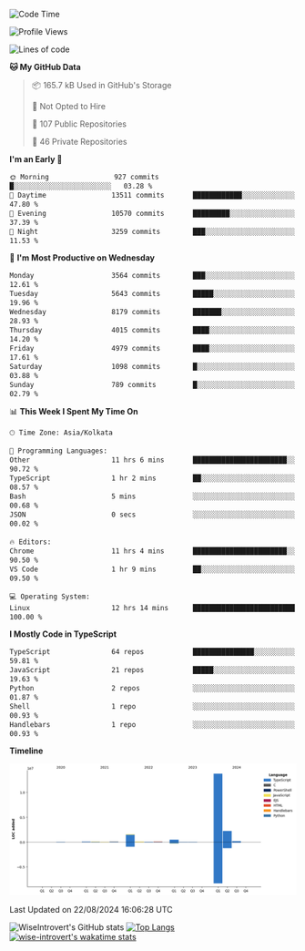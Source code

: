 <!--START_SECTION:waka-->
![Code Time](http://img.shields.io/badge/Code%20Time-1%2C541%20hrs%2027%20mins-blue)

![Profile Views](http://img.shields.io/badge/Profile%20Views-0-blue)

![Lines of code](https://img.shields.io/badge/From%20Hello%20World%20I%27ve%20Written-18.9%20million%20lines%20of%20code-blue)

**🐱 My GitHub Data** 

> 📦 165.7 kB Used in GitHub's Storage 
 > 
> 🚫 Not Opted to Hire
 > 
> 📜 107 Public Repositories 
 > 
> 🔑 46 Private Repositories 
 > 
**I'm an Early 🐤** 

```text
🌞 Morning                927 commits         █░░░░░░░░░░░░░░░░░░░░░░░░   03.28 % 
🌆 Daytime                13511 commits       ████████████░░░░░░░░░░░░░   47.80 % 
🌃 Evening                10570 commits       █████████░░░░░░░░░░░░░░░░   37.39 % 
🌙 Night                  3259 commits        ███░░░░░░░░░░░░░░░░░░░░░░   11.53 % 
```
📅 **I'm Most Productive on Wednesday** 

```text
Monday                   3564 commits        ███░░░░░░░░░░░░░░░░░░░░░░   12.61 % 
Tuesday                  5643 commits        █████░░░░░░░░░░░░░░░░░░░░   19.96 % 
Wednesday                8179 commits        ███████░░░░░░░░░░░░░░░░░░   28.93 % 
Thursday                 4015 commits        ████░░░░░░░░░░░░░░░░░░░░░   14.20 % 
Friday                   4979 commits        ████░░░░░░░░░░░░░░░░░░░░░   17.61 % 
Saturday                 1098 commits        █░░░░░░░░░░░░░░░░░░░░░░░░   03.88 % 
Sunday                   789 commits         █░░░░░░░░░░░░░░░░░░░░░░░░   02.79 % 
```


📊 **This Week I Spent My Time On** 

```text
🕑︎ Time Zone: Asia/Kolkata

💬 Programming Languages: 
Other                    11 hrs 6 mins       ███████████████████████░░   90.72 % 
TypeScript               1 hr 2 mins         ██░░░░░░░░░░░░░░░░░░░░░░░   08.57 % 
Bash                     5 mins              ░░░░░░░░░░░░░░░░░░░░░░░░░   00.68 % 
JSON                     0 secs              ░░░░░░░░░░░░░░░░░░░░░░░░░   00.02 % 

🔥 Editors: 
Chrome                   11 hrs 4 mins       ███████████████████████░░   90.50 % 
VS Code                  1 hr 9 mins         ██░░░░░░░░░░░░░░░░░░░░░░░   09.50 % 

💻 Operating System: 
Linux                    12 hrs 14 mins      █████████████████████████   100.00 % 
```

**I Mostly Code in TypeScript** 

```text
TypeScript               64 repos            ███████████████░░░░░░░░░░   59.81 % 
JavaScript               21 repos            █████░░░░░░░░░░░░░░░░░░░░   19.63 % 
Python                   2 repos             ░░░░░░░░░░░░░░░░░░░░░░░░░   01.87 % 
Shell                    1 repo              ░░░░░░░░░░░░░░░░░░░░░░░░░   00.93 % 
Handlebars               1 repo              ░░░░░░░░░░░░░░░░░░░░░░░░░   00.93 % 
```



**Timeline**

![Lines of Code chart](https://raw.githubusercontent.com/wise-introvert/wise-introvert/master/assets/bar_graph.png)


 Last Updated on 22/08/2024 16:06:28 UTC
<!--END_SECTION:waka-->

![WiseIntrovert's GitHub stats](https://github-readme-stats.vercel.app/api?username=wise-introvert&count_private=true&show_icons=true)
[![Top Langs](https://github-readme-stats.vercel.app/api/top-langs/?username=wise-introvert&langs_count=10)](https://github.com/anuraghazra/github-readme-stats)
[![wise-introvert's wakatime stats](https://github-readme-stats.vercel.app/api/wakatime?username=wiseintrovert)](https://github.com/anuraghazra/github-readme-stats)
